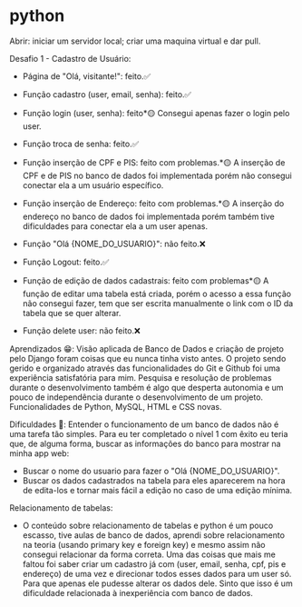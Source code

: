 # python
 Abrir: iniciar um servidor local; criar uma maquina virtual e dar pull.
 
 Desafio 1 - Cadastro de Usuário:

- Página de "Olá, visitante!": feito.✅

- Função cadastro (user, email, senha): feito.✅

- Função login (user, senha): feito*🟡
Consegui apenas fazer o login pelo user.

- Função troca de senha: feito.✅

- Função inserção de CPF e PIS: feito com problemas.*🟡
A inserção de CPF e de PIS no banco de dados foi implementada porém não consegui conectar ela a um usuário específico.

- Função inserção de Endereço: feito com problemas.*🟡
A inserção do endereço no banco de dados foi implementada porém também tive dificuldades para conectar ela a um user apenas.

- Função "Olá {NOME_DO_USUARIO}": não feito.❌

- Função Logout: feito.✅

- Função de edição de dados cadastrais: feito com problemas*🟡
A função de editar uma tabela está criada, porém o acesso a essa função não consegui fazer, tem que ser escrita manualmente o link com o ID da tabela que se quer alterar.

- Função delete user: não feito.❌

Aprendizados 😁:
Visão aplicada de Banco de Dados e criação de projeto pelo Django foram coisas que eu nunca tinha visto antes.
O projeto sendo gerido e organizado através das funcionalidades do Git e Github foi uma experiência satisfatória para mim.
Pesquisa e resolução de problemas durante o desenvolvimento também é algo que desperta autonomia e um pouco de independência durante o desenvolvimento de um projeto.
Funcionalidades de Python, MySQL, HTML e CSS novas.

Dificuldades 🥵:
Entender o funcionamento de um banco de dados não é uma tarefa tão simples.
Para eu ter completado o nível 1 com êxito eu teria que, de alguma forma, buscar as informações do banco para mostrar na minha app web:
 - Buscar o nome do usuario para fazer o "Olá {NOME_DO_USUARIO}".
 - Buscar os dados cadastrados na tabela para eles aparecerem na hora de edita-los e tornar mais fácil a edição no caso de uma edição mínima.
 
Relacionamento de tabelas:
 - O conteúdo sobre relacionamento de tabelas e python é um pouco escasso, tive aulas de banco de dados, aprendi sobre relacionamento na teoria (usando primary key e foreign key) e mesmo assim não consegui relacionar da forma correta.
Uma das coisas que mais me faltou foi saber criar um cadastro já com (user, email, senha, cpf, pis e endereço) de uma vez e direcionar todos esses dados para um user só. Para que apenas ele pudesse alterar os dados dele. Sinto que isso é um dificuldade relacionada à inexperiência com banco de dados.
